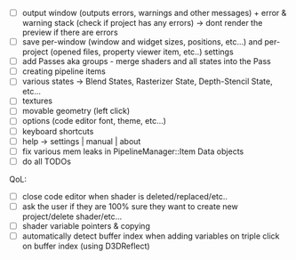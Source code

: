- [ ] output window (outputs errors, warnings and other messages) + error & warning stack (check if project has any errors) -> dont render the preview if there are errors
- [ ] save per-window (window and widget sizes, positions, etc...) and per-project (opened files, property viewer item, etc..) settings
- [ ] add Passes aka groups - merge shaders and all states into the Pass
- [ ] creating pipeline items
- [ ] various states -> Blend States, Rasterizer State, Depth-Stencil State, etc...
- [ ] textures
- [ ] movable geometry (left click)
- [ ] options (code editor font, theme, etc...)
- [ ] keyboard shortcuts
- [ ] help -> settings | manual | about
- [ ] fix various mem leaks in PipelineManager::Item Data objects
- [ ] do all TODOs

QoL:
- [ ] close code editor when shader is deleted/replaced/etc..
- [ ] ask the user if they are 100% sure they want to create new project/delete shader/etc...
- [ ] shader variable pointers & copying
- [ ] automatically detect buffer index when adding variables on triple click on buffer index (using D3DReflect)